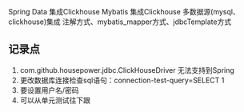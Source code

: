 Spring Data 集成Clickhouse
Mybatis 集成Clickhouse
多数据源(mysql、clickhouse)集成
注解方式、mybatis_mapper方式、jdbcTemplate方式

## 记录点

1. com.github.housepower.jdbc.ClickHouseDriver 无法支持到Spring
2. 更改数据库连接检查sql语句：connection-test-query=SELECT 1
3. 要设置用户名/密码
4. 可以从单元测试往下跟